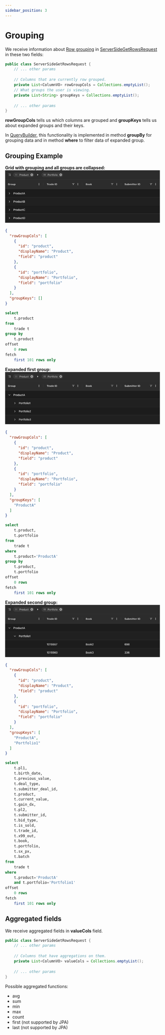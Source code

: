 ```yaml
---
sidebar_position: 3
---
```


# Grouping
We receive information about [Row grouping](https://ag-grid.com/react-data-grid/server-side-model-grouping/) in [ServerSideGetRowsRequest](https://github.com/smolcan/ag-grid-jpa-adapter/blob/main/src/main/java/com/github/smolcan/aggrid/jpa/adapter/request/ServerSideGetRowsRequest.java) in these two fields:
```java title="Grouping information in ServerSideGetRowsRequest"
public class ServerSideGetRowsRequest {
    // ... other params

    // Columns that are currently row grouped. 
    private List<ColumnVO> rowGroupCols = Collections.emptyList();
    // What groups the user is viewing.
    private List<String> groupKeys = Collections.emptyList();
    
    // ... other params
}
```

**rowGroupCols** tells us which columns are grouped and
**groupKeys** tells us about expanded groups and their keys.

In [QueryBuilder](https://github.com/smolcan/ag-grid-jpa-adapter/blob/main/src/main/java/com/github/smolcan/aggrid/jpa/adapter/query/QueryBuilder.java), this functionality
is implemented in method **groupBy** for grouping data and in method **where** to filter data of expanded group.



## Grouping Example
**Grid with grouping and all groups are collapsed:**
![Grid with grouping and all groups are collapsed](/img/group_img_1.png)
```JSON title="Payload when all groups are collapsed"
{
  "rowGroupCols": [
    {
      "id": "product",
      "displayName": "Product",
      "field": "product"
    },
    {
      "id": "portfolio",
      "displayName": "Portfolio",
      "field": "portfolio"
    }
  ],
  "groupKeys": []
}
```
```SQL title="Generated SQL select with all collapsed groups" 
select
    t.product 
from
    trade t
group by
    t.product 
offset
    0 rows 
fetch
    first 101 rows only
```

**Expanded first group:**
![Grid with grouping and expanded first group](/img/group_img_2.png)
```JSON title="Payload when expanded first group with key ProductA"
{
  "rowGroupCols": [
    {
      "id": "product",
      "displayName": "Product",
      "field": "product"
    },
    {
      "id": "portfolio",
      "displayName": "Portfolio",
      "field": "portfolio"
    }
  ],
  "groupKeys": [
    "ProductA"
  ]
}
```
```SQL title="Generated SQL select with one expanded group" 
select
    t.product,
    t.portfolio 
from
    trade t 
where
    t.product='ProductA' 
group by
    t.product,
    t.portfolio 
offset
    0 rows 
fetch
    first 101 rows only
```

**Expanded second group:**
![Grid with grouping and expanded second group](/img/group_img_3.png)
```JSON title="Payload when expanded also second group with key Portfolio1"
{
  "rowGroupCols": [
    {
      "id": "product",
      "displayName": "Product",
      "field": "product"
    },
    {
      "id": "portfolio",
      "displayName": "Portfolio",
      "field": "portfolio"
    }
  ],
  "groupKeys": [
    "ProductA",
    "Portfolio1"
  ]
}
```
```SQL title="Generated SQL select with all expanded groups (number of grouped cols is same as number of group keys)" 
select
    t.pl1,
    t.birth_date,
    t.previous_value,
    t.deal_type,
    t.submitter_deal_id,
    t.product,
    t.current_value,
    t.gain_dx,
    t.pl2,
    t.submitter_id,
    t.bid_type,
    t.is_sold,
    t.trade_id,
    t.x99_out,
    t.book,
    t.portfolio,
    t.sx_px,
    t.batch 
from
    trade t 
where
    t.product='ProductA'
    and t.portfolio='Portfolio1'
offset
    0 rows 
fetch
    first 101 rows only
```


## Aggregated fields
We receive aggregated fields in **valueCols** field.
```java title="Aggregation information in ServerSideGetRowsRequest"
public class ServerSideGetRowsRequest {
    // ... other params

    // Columns that have aggregations on them.
    private List<ColumnVO> valueCols = Collections.emptyList();    
    
    // ... other params
}
```

Possible aggregated functions:
- avg
- sum
- min
- max
- count
- first (not supported by JPA)
- last (not supported by JPA)
